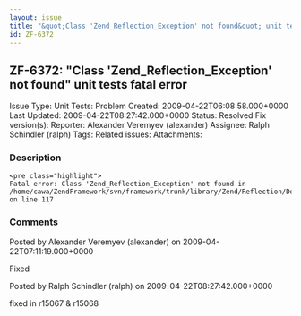 ```yaml
---
layout: issue
title: "&quot;Class 'Zend_Reflection_Exception' not found&quot; unit tests fatal error"
id: ZF-6372
---
```


ZF-6372: "Class 'Zend\_Reflection\_Exception' not found" unit tests fatal error
-------------------------------------------------------------------------------

 Issue Type: Unit Tests: Problem Created: 2009-04-22T06:08:58.000+0000 Last Updated: 2009-04-22T08:27:42.000+0000 Status: Resolved Fix version(s): 
 Reporter:  Alexander Veremyev (alexander)  Assignee:  Ralph Schindler (ralph)  Tags: 
 Related issues: 
 Attachments: 
### Description

 
    <pre class="highlight">
    Fatal error: Class 'Zend_Reflection_Exception' not found in /home/cawa/ZendFramework/svn/framework/trunk/library/Zend/Reflection/Docblock.php on line 117


 

 

### Comments

Posted by Alexander Veremyev (alexander) on 2009-04-22T07:11:19.000+0000

Fixed

 

 

Posted by Ralph Schindler (ralph) on 2009-04-22T08:27:42.000+0000

fixed in r15067 & r15068

 

 